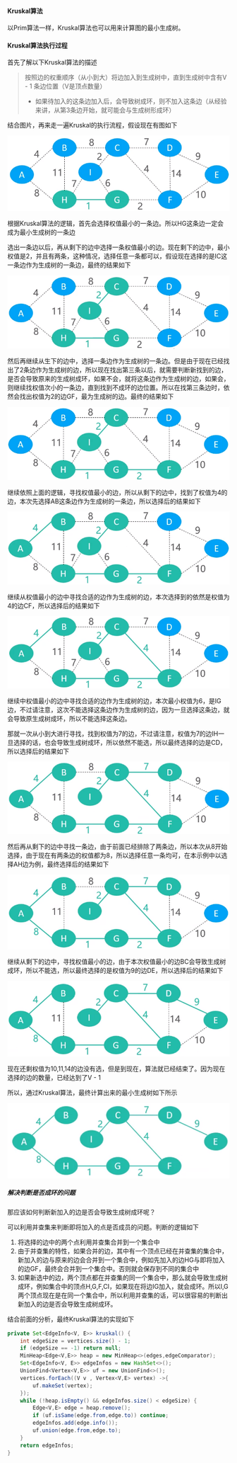 #### Kruskal算法

以Prim算法一样，Kruskal算法也可以用来计算图的最小生成树。

#### Kruskal算法执行过程

首先了解以下Kruskal算法的描述

> 按照边的权重顺序（从小到大）将边加入到生成树中，直到生成树中含有V - 1 条边位置（V是顶点数量）
>
> - 如果待加入的这条边加入后，会导致树成环，则不加入这条边（从经验来讲，从第3条边开始，就可能会与生成树形成环）

结合图片，再来走一遍Kruskal的执行流程，假设现在有图如下

![1576754983150](https://github.com/MSTGit/Algorithm/blob/master/AdvancedPart/18-Kruskal/Resource/1576754983150.png)

根据Kruskal算法的逻辑，首先会选择权值最小的一条边。所以HG这条边一定会成为最小生成树的一条边

选出一条边以后，再从剩下的边中选择一条权值最小的边。现在剩下的边中，最小权值是2，并且有两条，这种情况，选择任意一条都可以，假设现在选择的是IC这一条边作为生成树的一条边，最终的结果如下

![1576755266459](https://github.com/MSTGit/Algorithm/blob/master/AdvancedPart/18-Kruskal/Resource/1576755266459.png)

然后再继续从生下的边中，选择一条边作为生成树的一条边。但是由于现在已经找出了2条边作为生成树的边，所以现在找出第三条以后，就需要判断新找到的边，是否会导致原来的生成树成环，如果不会，就将这条边作为生成树的边，如果会，则继续找权值次小的一条边，直到找到不成环的边位置。所以在找第三条边时，依然会找出权值为2的边GF，最为生成树的边。最终的结果如下

![1576755531065](https://github.com/MSTGit/Algorithm/blob/master/AdvancedPart/18-Kruskal/Resource/1576755531065.png)

继续依照上面的逻辑，寻找权值最小的边，所以从剩下的边中，找到了权值为4的边，本次先选择AB这条边作为生成树的一条边，所以选择后的结果如下

![1576755771411](https://github.com/MSTGit/Algorithm/blob/master/AdvancedPart/18-Kruskal/Resource/1576755771411.png)



继续从权值最小的边中寻找合适的边作为生成树的边，本次选择到的依然是权值为4的边CF，所以选择后的结果如下

![1576755872730](https://github.com/MSTGit/Algorithm/blob/master/AdvancedPart/18-Kruskal/Resource/1576755872730.png)

继续中权值最小的边中寻找合适的边作为生成树的边，本次最小权值为6，是IG边，不过请注意，这次不能选择这条边作为生成树的边，因为一旦选择这条边，就会导致原生成树成环，所以不能选择这条边。

那就一次从小到大进行寻找，找到权值为7的边，不过请注意，权值为7的边IH一旦选择的话，也会导致生成树成环，所以依然不能选，所以最终选择的边是CD，所以选择后的结果如下

![1576756353476](https://github.com/MSTGit/Algorithm/blob/master/AdvancedPart/18-Kruskal/Resource/1576756353476.png)

然后再从剩下的边中寻找一条边，由于前面已经排除了两条边，所以本次从8开始选择，由于现在有两条边的权值都为8，所以选择任意一条均可，在本示例中以选择AH边为例，最终选择后的结果如下

![1576756409494](https://github.com/MSTGit/Algorithm/blob/master/AdvancedPart/18-Kruskal/Resource/1576756409494.png)

继续从剩下的边中，寻找权值最小的边，由于本次权值最小的边BC会导致生成树成环，所以不能选，所以最终选择的是权值为9的边DE，所以选择后的结果如下

![1576756521872](https://github.com/MSTGit/Algorithm/blob/master/AdvancedPart/18-Kruskal/Resource/1576756521872.png)

现在还剩权值为10,11,14的边没有选，但是到现在，算法就已经结束了。因为现在选择的边的数量，已经达到了V - 1 

所以，通过Kruskal算法，最终计算出来的最小生成树如下所示

![1576756688019](https://github.com/MSTGit/Algorithm/blob/master/AdvancedPart/18-Kruskal/Resource/1576756688019.png)



##### 解决判断是否成环的问题

那应该如何判断新加入的边是否会导致生成树成环呢？

可以利用并查集来判断即将加入的点是否成员的问题。判断的逻辑如下

1. 将选择的边中的两个点利用并查集合并到一个集合中
2. 由于并查集的特性，如果合并的边，其中有一个顶点已经在并查集的集合中，新加入的边与原来的边会合并到一个集合中，例如先加入的边HG与即将加入的边GF，最终会合并到一个集合中。否则就会保存到不同的集合中
3. 如果新选中的边，两个顶点都在并查集的同一个集合中，那么就会导致生成树成环，例如集合中的顶点H,G,F,CI，如果现在将边IG加入，就会成环。所以I,G两个顶点现在是在同一个集合中，所以利用并查集的话，可以很容易的判断出新加入的边是否会导致生成树成环。

结合前面的分析，最终Kruskal算法的实现如下

```java
private Set<EdgeInfo<V, E>> kruskal() {
    int edgeSize = vertices.size() - 1;
    if (edgeSize == -1) return null;
    MinHeap<Edge<V,E>> heap = new MinHeap<>(edges,edgeComparator);
    Set<EdgeInfo<V, E>> edgeInfos = new HashSet<>();
    UnionFind<Vertex<V,E>> uf = new UnionFind<>();
    vertices.forEach((V v , Vertex<V,E> vertex) ->{
        uf.makeSet(vertex);
    });
    while (!heap.isEmpty() && edgeInfos.size() < edgeSize) {
        Edge<V,E> edge = heap.remove();
        if (uf.isSame(edge.from,edge.to)) continue;
        edgeInfos.add(edge.info());
        uf.union(edge.from,edge.to);
    }
    return edgeInfos;
}
```

